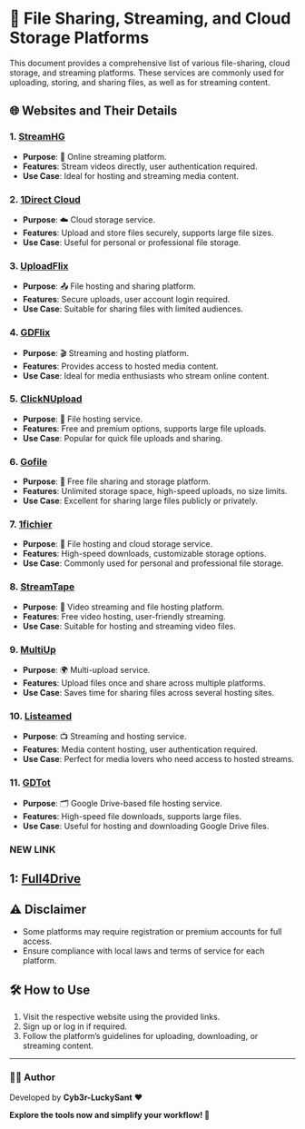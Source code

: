 # 📂 File Sharing, Streaming, and Cloud Storage Platforms

This document provides a comprehensive list of various file-sharing, cloud storage, and streaming platforms. These services are commonly used for uploading, storing, and sharing files, as well as for streaming content.

## 🌐 Websites and Their Details

### 1. [StreamHG](https://streamhg.com/login.html)
- **Purpose**: 🎥 Online streaming platform.
- **Features**: Stream videos directly, user authentication required.
- **Use Case**: Ideal for hosting and streaming media content.

### 2. [1Direct Cloud](https://storage.1direct-cloud.cc/)
- **Purpose**: ☁️ Cloud storage service.
- **Features**: Upload and store files securely, supports large file sizes.
- **Use Case**: Useful for personal or professional file storage.

### 3. [UploadFlix](https://uploadflix.cc/?op=login)
- **Purpose**: 📤 File hosting and sharing platform.
- **Features**: Secure uploads, user account login required.
- **Use Case**: Suitable for sharing files with limited audiences.

### 4. [GDFlix](https://new.gdflix.dad/)
- **Purpose**: 🎬 Streaming and hosting platform.
- **Features**: Provides access to hosted media content.
- **Use Case**: Ideal for media enthusiasts who stream online content.

### 5. [ClickNUpload](https://clicknupload.click/?op=login)
- **Purpose**: 📁 File hosting service.
- **Features**: Free and premium options, supports large file uploads.
- **Use Case**: Popular for quick file uploads and sharing.

### 6. [Gofile](https://gofile.io/home)
- **Purpose**: 🚀 Free file sharing and storage platform.
- **Features**: Unlimited storage space, high-speed uploads, no size limits.
- **Use Case**: Excellent for sharing large files publicly or privately.

### 7. [1fichier](https://1fichier.com/)
- **Purpose**: 💾 File hosting and cloud storage service.
- **Features**: High-speed downloads, customizable storage options.
- **Use Case**: Commonly used for personal and professional file storage.

### 8. [StreamTape](https://streamtape.com/)
- **Purpose**: 🎥 Video streaming and file hosting platform.
- **Features**: Free video hosting, user-friendly streaming.
- **Use Case**: Suitable for hosting and streaming video files.

### 9. [MultiUp](https://multiup.io/en/)
- **Purpose**: 🌍 Multi-upload service.
- **Features**: Upload files once and share across multiple platforms.
- **Use Case**: Saves time for sharing files across several hosting sites.

### 10. [Listeamed](https://listeamed.net/)
- **Purpose**: 📺 Streaming and hosting service.
- **Features**: Media content hosting, user authentication required.
- **Use Case**: Perfect for media lovers who need access to hosted streams.

### 11. [GDTot](https://new10.gdtot.dad/)
- **Purpose**: 🗂️ Google Drive-based file hosting service.
- **Features**: High-speed file downloads, supports large files.
- **Use Case**: Useful for hosting and downloading Google Drive files.

### NEW LINK
1: [Full4Drive](https://full4drive.click/)
---

## ⚠️ Disclaimer
- Some platforms may require registration or premium accounts for full access.
- Ensure compliance with local laws and terms of service for each platform.

## 🛠️ How to Use
1. Visit the respective website using the provided links.
2. Sign up or log in if required.
3. Follow the platform’s guidelines for uploading, downloading, or streaming content.



<!-- NEW 
[hubdrive](https://hubdrive.dad/)

-->

---

### 👨‍💻 Author  
Developed by **Cyb3r-LuckySant** ❤️  

**Explore the tools now and simplify your workflow! 🚀**
